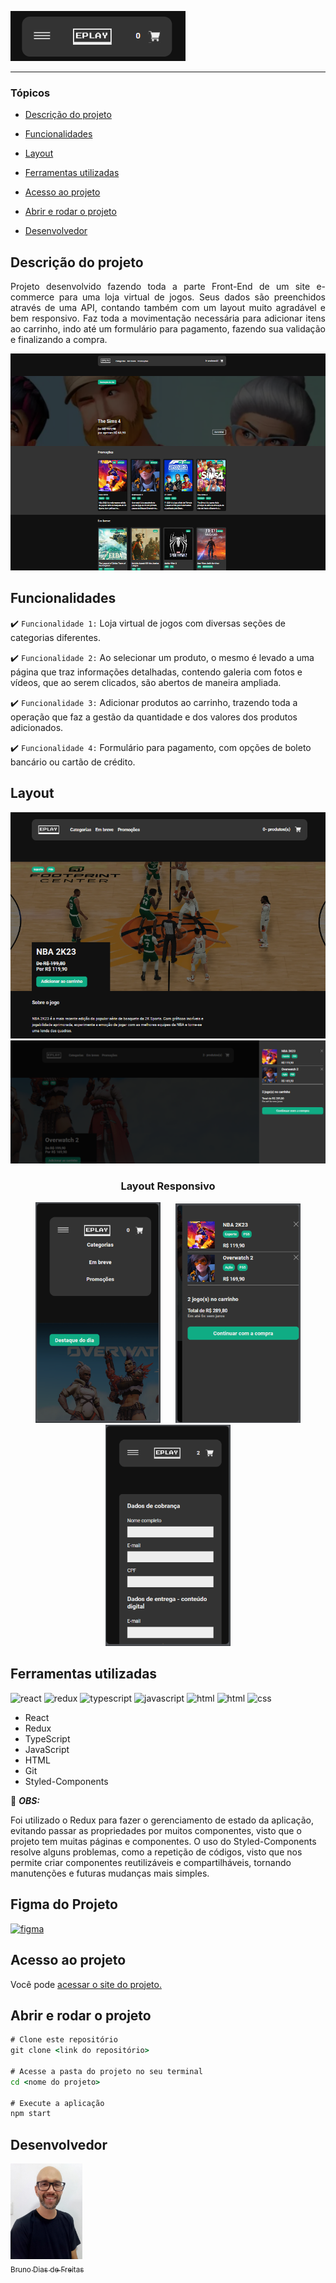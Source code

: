 ![logo](./src/assets/images/logo.png)

<hr>

### Tópicos

- [Descrição do projeto](#descrição-do-projeto)

- [Funcionalidades](#funcionalidades)

- [Layout](#layout)

- [Ferramentas utilizadas](#ferramentas-utilizadas)

- [Acesso ao projeto](#acesso-ao-projeto)

- [Abrir e rodar o projeto](#abrir-e-rodar-o-projeto)

- [Desenvolvedor](#desenvolvedor)

## Descrição do projeto

<p align="justify">
 Projeto desenvolvido fazendo toda a parte Front-End de um site e-commerce para uma loja virtual de jogos. Seus dados são preenchidos através de uma API, contando também com um layout muito agradável e bem responsivo. Faz toda a movimentação necessária para adicionar itens ao carrinho, indo até um formulário para pagamento, fazendo sua validação e finalizando a compra.
  
![layout página principal](./src/assets/images/main_page.png)

</p>

## Funcionalidades

:heavy_check_mark: `Funcionalidade 1:` Loja virtual de jogos com diversas seções de categorias diferentes.

:heavy_check_mark: `Funcionalidade 2:` Ao selecionar um produto, o mesmo é levado a uma página que traz informações detalhadas, contendo galeria com fotos e vídeos, que ao serem clicados, são abertos de maneira ampliada.

:heavy_check_mark: `Funcionalidade 3:` Adicionar produtos ao carrinho, trazendo toda a operação que faz a gestão da quantidade e dos valores dos produtos adicionados. 

:heavy_check_mark: `Funcionalidade 4:` Formulário para pagamento, com opções de boleto bancário ou cartão de crédito.

## Layout

<div align="center">

![layout página de adicionando ao carrinho](./src/assets/images/product.png)
![layout página de adicionando ao carrinho](./src/assets/images/cart.png)


### Layout Responsivo

<img style='width:200px;  margin-right: 20px' src='./src/assets/images/responsive.png' alt='layout responsivo para celular'>   <img style='width:200px' src='./src/assets/images/responsive2.png' alt='layout responsivo para celular'>   <img style='width:200px' src='./src/assets/images/responsive3.png' alt='layout responsivo para celular'>

  </div>

###

## Ferramentas utilizadas

<img src="https://cdn.jsdelivr.net/gh/devicons/devicon@latest/icons/react/react-original.svg" alt="react" width="40" height="40"/> <img src="https://cdn.jsdelivr.net/gh/devicons/devicon@latest/icons/redux/redux-original.svg" alt="redux" width="40" height="40"/> <img src="https://cdn.jsdelivr.net/gh/devicons/devicon@latest/icons/typescript/typescript-plain.svg" alt="typescript" width="40" height="40"/> <img src="https://cdn.jsdelivr.net/gh/devicons/devicon@latest/icons/javascript/javascript-plain.svg" alt="javascript" width="40" height="40"/>  <img src="https://cdn.jsdelivr.net/gh/devicons/devicon@latest/icons/html5/html5-original.svg" alt="html" width="40" height="40"/> <img src="https://cdn.jsdelivr.net/gh/devicons/devicon@latest/icons/git/git-original.svg" alt="html" width="40" height="40"/> <img src="https://cdn.jsdelivr.net/gh/devicons/devicon@latest/icons/css3/css3-plain.svg" alt="css" width="40" height="40"/> 

- React
- Redux
- TypeScript
- JavaScript
- HTML
- Git
- Styled-Components

🎈 <i><b>OBS:</b></i> 

Foi utilizado o Redux para fazer o gerenciamento de estado da aplicação, evitando passar as propriedades por muitos componentes, visto que o projeto tem muitas páginas e componentes.
O uso do Styled-Components resolve alguns problemas, como a repetição de códigos, visto que nos permite criar componentes reutilizáveis e compartilháveis, tornando manutenções e futuras mudanças mais simples.

###

## Figma do Projeto

<a href="https://www.figma.com/file/FiFpwvwwHX0rCbrXatjMg4/EPLAY?mode=design&node-id=1-3&t=TCXv1jUjROMi4CV1-0&type=design" target="_blank"><img src="https://cdn.jsdelivr.net/gh/devicons/devicon@latest/icons/figma/figma-original.svg" alt="figma" width="40" height="40" /></a>

## Acesso ao projeto

Você pode <a href="https://eplay-store.vercel.app/" target="_blank">acessar o site do projeto.</a>

## Abrir e rodar o projeto

```cmd
# Clone este repositório
git clone <link do repositório>

# Acesse a pasta do projeto no seu terminal
cd <nome do projeto>

# Execute a aplicação
npm start

```

## Desenvolvedor

[<img src="./src/assets/images/image_official.jpg" width=115><br><sub>Bruno Dias de Freitas</sub>](https://www.linkedin.com/in/brunodias-dev)

